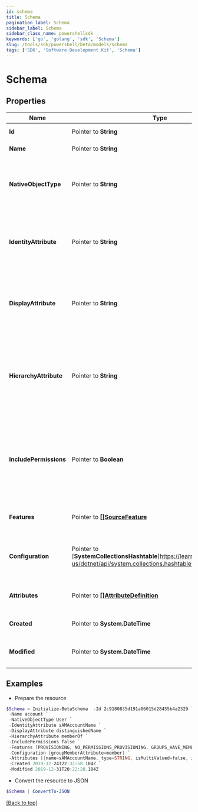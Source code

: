 ```yaml
---
id: schema
title: Schema
pagination_label: Schema
sidebar_label: Schema
sidebar_class_name: powershellsdk
keywords: ['go', 'golang', 'sdk', 'Schema'] 
slug: /tools/sdk/powershell/beta/models/schema
tags: ['SDK', 'Software Development Kit', 'Schema']
---
```



# Schema

## Properties

Name | Type | Description | Notes
------------ | ------------- | ------------- | -------------
**Id** |  Pointer to **String** | The id of the Schema. | [optional] 
**Name** |  Pointer to **String** | The name of the Schema. | [optional] 
**NativeObjectType** |  Pointer to **String** | The name of the object type on the native system that the schema represents. | [optional] 
**IdentityAttribute** |  Pointer to **String** | The name of the attribute used to calculate the unique identifier for an object in the schema. | [optional] 
**DisplayAttribute** |  Pointer to **String** | The name of the attribute used to calculate the display value for an object in the schema. | [optional] 
**HierarchyAttribute** |  Pointer to **String** | The name of the attribute whose values represent other objects in a hierarchy. Only relevant to group schemas. | [optional] 
**IncludePermissions** |  Pointer to **Boolean** | Flag indicating whether or not the include permissions with the object data when aggregating the schema. | [optional] 
**Features** |  Pointer to [**[]SourceFeature**](source-feature) | The features that the schema supports. | [optional] 
**Configuration** |  Pointer to [**SystemCollectionsHashtable**]https://learn.microsoft.com/en-us/dotnet/api/system.collections.hashtable?view=net-8.0 | Holds any extra configuration data that the schema may require. | [optional] 
**Attributes** |  Pointer to [**[]AttributeDefinition**](attribute-definition) | The attribute definitions which form the schema. | [optional] 
**Created** |  Pointer to **System.DateTime** | The date the Schema was created. | [optional] 
**Modified** |  Pointer to **System.DateTime** | The date the Schema was last modified. | [optional] 

## Examples

- Prepare the resource
```powershell
$Schema = Initialize-BetaSchema  -Id 2c9180835d191a86015d28455b4a2329 `
 -Name account `
 -NativeObjectType User `
 -IdentityAttribute sAMAccountName `
 -DisplayAttribute distinguishedName `
 -HierarchyAttribute memberOf `
 -IncludePermissions false `
 -Features [PROVISIONING, NO_PERMISSIONS_PROVISIONING, GROUPS_HAVE_MEMBERS] `
 -Configuration {groupMemberAttribute=member} `
 -Attributes [{name=sAMAccountName, type=STRING, isMultiValued=false, isEntitlement=false, isGroup=false}, {name=memberOf, type=STRING, schema={type=CONNECTOR_SCHEMA, id=2c9180887671ff8c01767b4671fc7d60, name=group}, description=Group membership, isMultiValued=true, isEntitlement=true, isGroup=true}] `
 -Created 2019-12-24T22:32:58.104Z `
 -Modified 2019-12-31T20:22:28.104Z
```

- Convert the resource to JSON
```powershell
$Schema | ConvertTo-JSON
```


[[Back to top]](#) 

